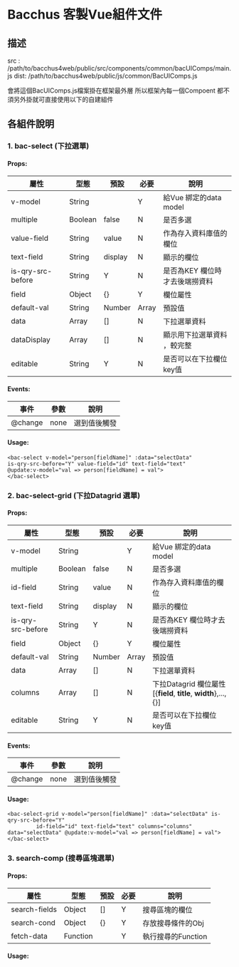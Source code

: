 Bacchus 客製Vue組件文件
===================

描述
-------------

src :   /path/to/bacchus4web/public/src/components/common/bacUIComps/main.js
dist:   /path/to/bacchus4web/public/js/common/BacUIComps.js

會將這個BacUIComps.js檔案掛在框架最外層
所以框架內每一個Compoent 都不須另外掛就可直接使用以下的自建組件



各組件說明
-------------
### 1. bac-select  (下拉選單)

####  Props:

| 屬性              | 型態    | 預設    | 必要  | 說明                           |
| ----------------- | ------- | ------- | ----- | ------------------------------ |
| v-model           | String  |         | Y     | 給Vue 綁定的data model         |
| multiple          | Boolean | false   | N     | 是否多選                       |
| value-field       | String  | value   | N     | 作為存入資料庫值的欄位         |
| text-field        | String  | display | N     | 顯示的欄位                     |
| is-qry-src-before | String  | Y       | N     | 是否為KEY 欄位時才去後端撈資料 |
| field             | Object  | {}      | Y     | 欄位屬性                       |
| default-val       | String  | Number  | Array | 預設值                         |
| data              | Array   | []      | N     | 下拉選單資料                   |
| dataDisplay       | Array   | []      | N     | 顯示用下拉選單資料 ，較完整    |
| editable          | String  | Y       | N     | 是否可以在下拉欄位key值        |

#### Events: 

|   事件    |  參數  |   說明   |
| :-----: | :--: | :----: |
| @change | none | 選到值後觸發 |

#### Usage: 

```
<bac-select v-model="person[fieldName]" :data="selectData"  
is-qry-src-before="Y" value-field="id" text-field="text" 
@update:v-model="val => person[fieldName] = val">
</bac-select>
```

### 2. bac-select-grid   (下拉Datagrid 選單)

#### Props:

| 屬性              | 型態    | 預設    | 必要  | 說明                                                         |
| ----------------- | ------- | ------- | ----- | ------------------------------------------------------------ |
| v-model           | String  |         | Y     | 給Vue 綁定的data model                                       |
| multiple          | Boolean | false   | N     | 是否多選                                                     |
| id-field          | String  | value   | N     | 作為存入資料庫值的欄位                                       |
| text-field        | String  | display | N     | 顯示的欄位                                                   |
| is-qry-src-before | String  | Y       | N     | 是否為KEY 欄位時才去後端撈資料                               |
| field             | Object  | {}      | Y     | 欄位屬性                                                     |
| default-val       | String  | Number  | Array | 預設值                                                       |
| data              | Array   | []      | N     | 下拉選單資料                                                 |
| columns           | Array   | []      | N     | 下拉Datagrid 欄位屬性 [{**field**, **title**, **width**},...,{}] |
| editable          | String  | Y       | N     | 是否可以在下拉欄位key值                                      |

#### Events: 

|   事件    |  參數  |   說明   |
| :-----: | :--: | :----: |
| @change | none | 選到值後觸發 |

#### Usage: 
```
<bac-select-grid v-model="person[fieldName]" :data="selectData" is-qry-src-before="Y"
         id-field="id" text-field="text" columns="columns" data="selectData" @update:v-model="val => person[fieldName] = val"></bac-select>
```



### 3. search-comp (搜尋區塊選單)

#### Props:
| 屬性            | 型態       | 預設   | 必要   | 說明            |
| ------------- | -------- | ---- | ---- | ------------- |
| search-fields | Object   | []   | Y    | 搜尋區塊的欄位       |
| search-cond   | Object   | {}   | Y    | 存放搜尋條件的Obj    |
| fetch-data    | Function |      | Y    | 執行搜尋的Function |

#### Usage: 
